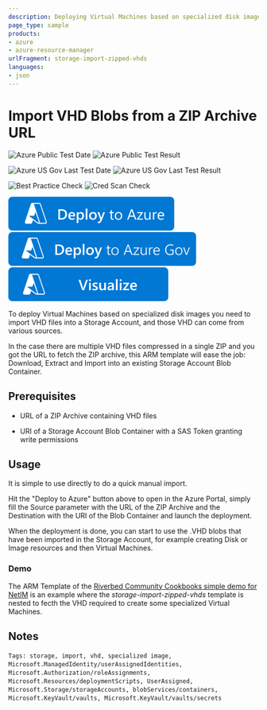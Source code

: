 ```yaml
---
description: Deploying Virtual Machines based on specialized disk images requires to import VHD files into a Storage Account. In the case there are multiple VHD files compressed in a single ZIP and you got the URL to fetch the ZIP archive, this ARM template will ease the job&#58; Download, Extract and Import into an existing Storage Account Blob Container.
page_type: sample
products:
- azure
- azure-resource-manager
urlFragment: storage-import-zipped-vhds
languages:
- json
---
```

# Import VHD Blobs from a ZIP Archive URL

![Azure Public Test Date](https://azurequickstartsservice.blob.core.windows.net/badges/demos/storage-import-zipped-vhds/PublicLastTestDate.svg)
![Azure Public Test Result](https://azurequickstartsservice.blob.core.windows.net/badges/demos/storage-import-zipped-vhds/PublicDeployment.svg)

![Azure US Gov Last Test Date](https://azurequickstartsservice.blob.core.windows.net/badges/demos/storage-import-zipped-vhds/FairfaxLastTestDate.svg)
![Azure US Gov Last Test Result](https://azurequickstartsservice.blob.core.windows.net/badges/demos/storage-import-zipped-vhds/FairfaxDeployment.svg)

![Best Practice Check](https://azurequickstartsservice.blob.core.windows.net/badges/demos/storage-import-zipped-vhds/BestPracticeResult.svg)
![Cred Scan Check](https://azurequickstartsservice.blob.core.windows.net/badges/demos/storage-import-zipped-vhds/CredScanResult.svg)

[![Deploy to Azure](https://raw.githubusercontent.com/Azure/azure-quickstart-templates/master/1-CONTRIBUTION-GUIDE/images/deploytoazure.svg?sanitize=true)](https://portal.azure.com/#create/Microsoft.Template/uri/https%3A%2F%2Fraw.githubusercontent.com%2FAzure%2Fazure-quickstart-templates%2Fmaster%2Fdemos%2Fstorage-import-zipped-vhds%2Fazuredeploy.json) [![Deploy to Azure Gov](https://raw.githubusercontent.com/Azure/azure-quickstart-templates/master/1-CONTRIBUTION-GUIDE/images/deploytoazuregov.svg?sanitize=true)](https://portal.azure.us/#create/Microsoft.Template/uri/https%3A%2F%2Fraw.githubusercontent.com%2FAzure%2Fazure-quickstart-templates%2Fmaster%2Fdemos%2Fstorage-import-zipped-vhds%2Fazuredeploy.json)
[![Visualize](https://raw.githubusercontent.com/Azure/azure-quickstart-templates/master/1-CONTRIBUTION-GUIDE/images/visualizebutton.svg?sanitize=true)](http://armviz.io/#/?load=https%3A%2F%2Fraw.githubusercontent.com%2FAzure%2Fazure-quickstart-templates%2Fmaster%2Fdemos%2Fstorage-import-zipped-vhds%2Fazuredeploy.json)

To deploy Virtual Machines based on specialized disk images you need to import VHD files into a Storage Account, and those VHD can come from various sources.

In the case there are multiple VHD files compressed in a single ZIP and you got the URL to fetch the ZIP archive, this ARM template will ease the job: Download, Extract and Import into an existing Storage Account Blob Container.

## Prerequisites

- URL of a ZIP Archive containing VHD files

- URI of a Storage Account Blob Container with a SAS Token granting write permissions

## Usage

It is simple to use directly to do a quick manual import.

Hit the "Deploy to Azure" button above to open in the Azure Portal, simply fill the Source parameter with the URL of the ZIP Archive and the Destination with the URI of the Blob Container and launch the deployment.

When the deployment is done, you can start to use the .VHD blobs that have been imported in the Storage Account, for example creating Disk or Image resources and then Virtual Machines.

### Demo

The ARM Template of the [Riverbed Community Cookbooks simple demo for NetIM](https://github.com/riverbed/Riverbed-Community-Toolkit/tree/master/NetIM/Azure-Cloud-Cookbooks/101-netim-simple-demo) is an example where the *storage-import-zipped-vhds* template is nested to fecth the VHD required to create some specialized Virtual Machines.

## Notes

`Tags: storage, import, vhd, specialized image, Microsoft.ManagedIdentity/userAssignedIdentities, Microsoft.Authorization/roleAssignments, Microsoft.Resources/deploymentScripts, UserAssigned, Microsoft.Storage/storageAccounts, blobServices/containers, Microsoft.KeyVault/vaults, Microsoft.KeyVault/vaults/secrets`
